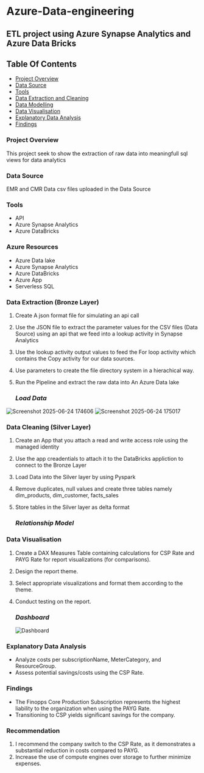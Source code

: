 # Azure-Data-engineering
## ETL project using Azure Synapse Analytics and Azure Data Bricks


## Table Of Contents

- [ Project Overview ](#Project-Overview)
- [ Data Source ](#Data-Source)
- [ Tools ](#Tools)
- [ Data Extraction and Cleaning ](#Data-Extraction-and-Cleaning)
- [ Data Modelling ](#Data-Modelling)
- [ Data Visualisation ](#Data-Visualisation)
- [ Explanatory Data Analysis](#Explanatory-Data-Analysis)
- [ Findings ](#Findings)

### Project Overview

This project seek to show the extraction of raw data into meaningfull sql views for data analytics 


### Data Source
EMR and CMR Data csv files uploaded in the Data Source

### Tools
- API
- Azure Synapse Analytics
- Azure DataBricks

  
### Azure Resources
- Azure Data lake
- Azure Synapse Analytics
- Azure DataBricks
- Azure App
- Serverless SQL
  

### Data Extraction (Bronze Layer)
1. Create A json format file for simulating an api call
2. Use the JSON file to extract the parameter values for the CSV files (Data Source) using an api that we feed into a lookup activity in Synapse Analytics
3. Use the lookup activity output values to feed the For loop activity which contains the Copy activity for our data sources.
4. Use parameters to create the file directory system in a hierachical way.
5. Run the Pipeline and extract the raw data into An Azure Data lake

   ### *Load Data*
   
  ![Screenshot 2025-06-24 174606](https://github.com/user-attachments/assets/903e5825-fb6a-44d3-bd03-03e6d0687668)
  ![Screenshot 2025-06-24 175017](https://github.com/user-attachments/assets/e8bdde12-bf57-4a57-acfa-864127d65946)


### Data Cleaning (Silver Layer)
1. Create an App that you attach a read and write access role using the managed identity
2. Use the app creadentials to attach it to the DataBricks appliction to connect to the Bronze Layer
3. Load Data into the Silver layer by using Pyspark
4. Remove duplicates, null values and create three tables namely dim_products, dim_customer, facts_sales
5. Store tables in the Silver layer as delta format
   

   ### *Relationship Model*
 

### Data Visualisation
1. Create a DAX Measures Table containing calculations for CSP Rate and PAYG Rate for report visualizations (for comparisons).
2. Design the report theme.
3. Select appropriate visualizations and format them according to the theme.
4. Conduct testing on the report.

   ### *Dashboard*
   ![Dashboard](https://github.com/user-attachments/assets/55c85c85-3917-4563-b4fc-d1d07ef09d9f)

    



### Explanatory Data Analysis
- Analyze costs per subscriptionName, MeterCategory, and ResourceGroup.
- Assess potential savings/costs using the CSP Rate.

### Findings
- The Finopps Core Production Subscription represents the highest liability to the organization when using the PAYG Rate.
- Transitioning to CSP yields significant savings for the company.

### Recommendation
1. I recommend the company switch to the CSP Rate, as it demonstrates a substantial reduction in costs compared to PAYG.
2. Increase the use of compute engines over storage to further minimize expenses.
